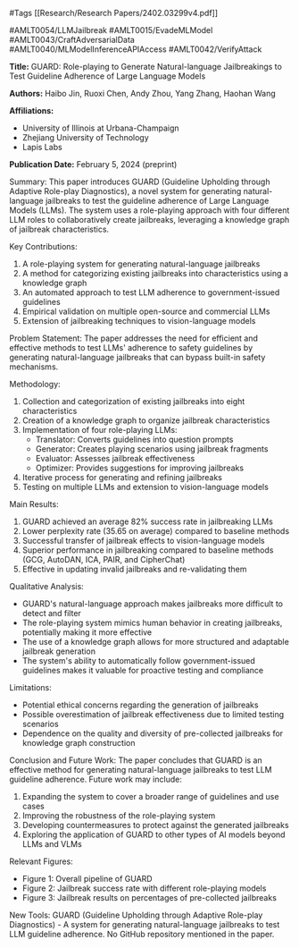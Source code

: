 #Tags
[[Research/Research Papers/2402.03299v4.pdf]]

#AMLT0054/LLMJailbreak
#AMLT0015/EvadeMLModel
#AMLT0043/CraftAdversarialData
#AMLT0040/MLModelInferenceAPIAccess
#AMLT0042/VerifyAttack

**Title:** GUARD: Role-playing to Generate Natural-language Jailbreakings to Test Guideline Adherence of Large Language Models

**Authors:** Haibo Jin, Ruoxi Chen, Andy Zhou, Yang Zhang, Haohan Wang

**Affiliations:** 
- University of Illinois at Urbana-Champaign
- Zhejiang University of Technology
- Lapis Labs

**Publication Date:** February 5, 2024 (preprint)

Summary:
This paper introduces GUARD (Guideline Upholding through Adaptive Role-play Diagnostics), a novel system for generating natural-language jailbreaks to test the guideline adherence of Large Language Models (LLMs). The system uses a role-playing approach with four different LLM roles to collaboratively create jailbreaks, leveraging a knowledge graph of jailbreak characteristics.

Key Contributions:
1. A role-playing system for generating natural-language jailbreaks
2. A method for categorizing existing jailbreaks into characteristics using a knowledge graph
3. An automated approach to test LLM adherence to government-issued guidelines
4. Empirical validation on multiple open-source and commercial LLMs
5. Extension of jailbreaking techniques to vision-language models

Problem Statement:
The paper addresses the need for efficient and effective methods to test LLMs' adherence to safety guidelines by generating natural-language jailbreaks that can bypass built-in safety mechanisms.

Methodology:
1. Collection and categorization of existing jailbreaks into eight characteristics
2. Creation of a knowledge graph to organize jailbreak characteristics
3. Implementation of four role-playing LLMs:
   - Translator: Converts guidelines into question prompts
   - Generator: Creates playing scenarios using jailbreak fragments
   - Evaluator: Assesses jailbreak effectiveness
   - Optimizer: Provides suggestions for improving jailbreaks
4. Iterative process for generating and refining jailbreaks
5. Testing on multiple LLMs and extension to vision-language models

Main Results:
1. GUARD achieved an average 82% success rate in jailbreaking LLMs
2. Lower perplexity rate (35.65 on average) compared to baseline methods
3. Successful transfer of jailbreak effects to vision-language models
4. Superior performance in jailbreaking compared to baseline methods (GCG, AutoDAN, ICA, PAIR, and CipherChat)
5. Effective in updating invalid jailbreaks and re-validating them

Qualitative Analysis:
- GUARD's natural-language approach makes jailbreaks more difficult to detect and filter
- The role-playing system mimics human behavior in creating jailbreaks, potentially making it more effective
- The use of a knowledge graph allows for more structured and adaptable jailbreak generation
- The system's ability to automatically follow government-issued guidelines makes it valuable for proactive testing and compliance

Limitations:
- Potential ethical concerns regarding the generation of jailbreaks
- Possible overestimation of jailbreak effectiveness due to limited testing scenarios
- Dependence on the quality and diversity of pre-collected jailbreaks for knowledge graph construction

Conclusion and Future Work:
The paper concludes that GUARD is an effective method for generating natural-language jailbreaks to test LLM guideline adherence. Future work may include:
1. Expanding the system to cover a broader range of guidelines and use cases
2. Improving the robustness of the role-playing system
3. Developing countermeasures to protect against the generated jailbreaks
4. Exploring the application of GUARD to other types of AI models beyond LLMs and VLMs

Relevant Figures:
- Figure 1: Overall pipeline of GUARD
- Figure 2: Jailbreak success rate with different role-playing models
- Figure 3: Jailbreak results on percentages of pre-collected jailbreaks

New Tools:
GUARD (Guideline Upholding through Adaptive Role-play Diagnostics) - A system for generating natural-language jailbreaks to test LLM guideline adherence. No GitHub repository mentioned in the paper.